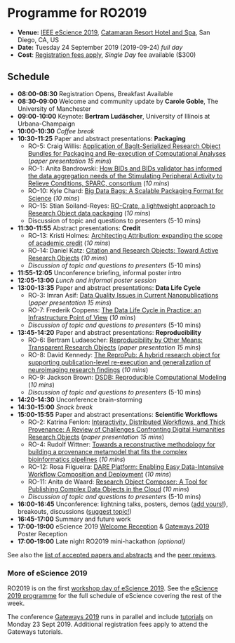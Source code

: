 # Programme for RO2019

* **Venue:** [IEEE eScience 2019](https://escience2019.sdsc.edu/workshops), [Catamaran Resort Hotel and Spa](https://escience2019.sdsc.edu/venue), San Diego, CA, US
* **Date:** Tuesday 24 September 2019 (2019-09-24) _full day_
* **Cost**: [Registration fees apply](https://escience2019.sdsc.edu/registration), _Single Day_ fee available ($300)

## Schedule

* **08:00-08:30** Registration Opens, Breakfast Available
* **08:30-09:00** Welcome and community update by **Carole Goble**, The University of Manchester
* **09:00-10:00** Keynote: **Bertram Ludäscher**, University of Illinois at Urbana-Champaign
* **10:00-10:30** _Coffee break_
* **10:30-11:25** Paper and abstract presentations: **Packaging**
  * RO-5: Craig Willis: [Application of BagIt-Serialized Research Object Bundles for Packaging and Re-execution of Computational Analyses](https://doi.org/10.5281/zenodo.3271763) (_paper presentation 15 mins_)
  * RO-1: Anita Bandrowski: [How BIDs and BIDs validator has informed the data aggregation needs of the Stimulating Peripheral Activity to Relieve Conditions, SPARC, consortium](https://doi.org/10.5281/zenodo.3265460) (_10 mins_)
  * RO-10: Kyle Chard: [Big Data Bags: A Scalable Packaging Format for Science](https://doi.org/10.5281/zenodo.3338725) (_10 mins_)
  * RO-15: Stian Soiland-Reyes: [RO-Crate, a lightweight approach to Research Object data packaging](https://doi.org/10.5281/zenodo.3337883) (_10 mins_)
  * Discussion of topic and questions to presenters (5-10 mins)
* **11:30-11:55** Abstract presentations: **Credit**
  * RO-13: Kristi Holmes: [Architecting Attribution: expanding the scope of academic credit](https://doi.org/10.5281/zenodo.3334688) (_10 mins_)
  * RO-14: Daniel Katz: [Citation and Research Objects: Toward Active Research Objects](https://doi.org/10.5281/zenodo.3338176) (_10 mins_)
  * _Discussion of topic and questions to presenters_ (5-10 mins)  
* **11:55-12:05** Unconference briefing, informal poster intro
* **12:05-13:00** _Lunch and informal poster session_
* **13:00-13:35** Paper and abstract presentations: **Data Life Cycle**
  * RO-3: Imran Asif: [Data Quality Issues in Current Nanopublications](https://doi.org/10.5281/zenodo.3358983) (_paper presentation 15 mins_)
  * RO-7: Frederik Coppens: [The Data Life Cycle in Practice: an Infrastructure Point of View](https://doi.org/10.5281/zenodo.3270824) (_10 mins_)
  * _Discussion of topic and questions to presenters_ (5-10 mins)
* **13:45-14:20** Paper and abstract presentations: **Reproducibility**
  * RO-6: Bertram Ludaescher: [Reproducibility by Other Means: Transparent Research Objects](https://doi.org/10.5281/zenodo.3270620) (_paper presentation 15 mins_)
  * RO-8: David Kennedy: [The ReproPub: A hybrid research object for supporting publication-level re-execution and generalization of neuroimaging research findings](https://doi.org/10.5281/zenodo.3336609) (_10 mins_)
  * RO-9: Jackson Brown: [DSDB: Reproducible Computational Modeling](https://doi.org/10.5281/zenodo.3337375) (_10 mins_)
  * _Discussion of topic and questions to presenters_ (5-10 mins)
* **14:20-14:30** Unconference brain-storming
* **14:30-15:00** _Snack break_
* **15:00-15:55** Paper and abstract presentations: **Scientific Workflows**
  * RO-2: Katrina Fenlon: [Interactivity, Distributed Workflows, and Thick Provenance: A Review of Challenges Confronting Digital Humanities Research Objects](https://doi.org/10.5281/zenodo.3268809) (_paper presentation 15 mins_)
  * RO-4: Rudolf Wittner: [Towards a reconstructive methodology for building a provenance metamodel that fits the complex bioinformatics pipelines](https://doi.org/10.5281/zenodo.3362412) (_10 mins_)
  * RO-12: Rosa Filgueira: [DARE Platform: Enabling Easy Data-Intensive Workflow Composition and Deployment](https://doi.org/10.5281/zenodo.3357806) (_10 mins_)
  * RO-11: Anita de Waard: [Research Object Composer: A Tool for Publishing Complex Data Objects in the Cloud](https://doi.org/10.5281/zenodo.3382263) (_10 mins_)
  * _Discussion of topic and questions to presenters_ (5-10 mins)  
* **16:00-16:45** Unconference: lightning talks, posters, demos ([add yours!](https://github.com/ResearchObject/ro2019/issues/new?assignees=&labels=poster+demo&template=posterdemo.md&title=)), breakouts, discussions ([suggest topic!](https://github.com/ResearchObject/ro2019/issues/new?assignees=&labels=unconference&template=unconference.md&title=))
* **16:45-17:00** Summary and future work
* **17:00-19:00** eScience 2019 [Welcome Reception](https://escience2019.sdsc.edu/program) & [Gateways 2019](https://sciencegateways.org/web/gateways2019/) Poster Reception
* **17:00-19:00** Late night RO2019 mini-hackathon _(optional)_


See also the [list of accepted papers and abstracts](/ro2019/proceedings) and the [peer reviews](reviews).

### More of eScience 2019

RO2019 is on the first [workshop day of eScience 2019](https://escience2019.sdsc.edu/workshops). See the [eScience 2019 programme](https://escience2019.sdsc.edu/program) for the full schedule of eScience covering the rest of the week.

The conference [Gateways 2019](https://sciencegateways.org/web/gateways2019/) runs in parallel and include [tutorials](https://sciencegateways.org/web/gateways2019/program/schedule) on Monday 23 Sept 2019. Additional registration fees apply to attend the Gateways tutorials.



